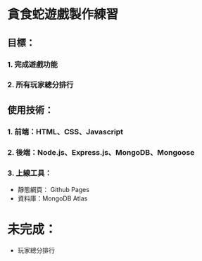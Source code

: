 # 貪食蛇遊戲製作練習
## 目標：
### 1. 完成遊戲功能
### 2. 所有玩家總分排行
## 使用技術：
### 1. 前端：HTML、CSS、Javascript
### 2. 後端：Node.js、Express.js、MongoDB、Mongoose
### 3. 上線工具：
- 靜態網頁： Github Pages
- 資料庫：MongoDB Atlas
# 未完成：
- 玩家總分排行
